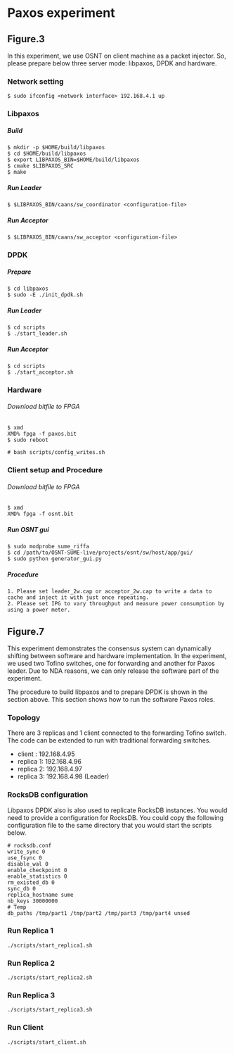# Paxos experiment

## Figure.3
In this experiment, we use OSNT on client machine as a packet injector.
So, please prepare below three server mode: libpaxos, DPDK and hardware.

### Network setting
```
$ sudo ifconfig <network interface> 192.168.4.1 up
```
### Libpaxos
##### Build
```
$ mkdir -p $HOME/build/libpaxos
$ cd $HOME/build/libpaxos
$ export LIBPAXOS_BIN=$HOME/build/libpaxos
$ cmake $LIBPAXOS_SRC
$ make
```
##### Run Leader
```
$ $LIBPAXOS_BIN/caans/sw_coordinator <configuration-file>
```
##### Run Acceptor
```
$ $LIBPAXOS_BIN/caans/sw_acceptor <configuration-file>
```

### DPDK
##### Prepare
```
$ cd libpaxos
$ sudo -E ./init_dpdk.sh
```

##### Run Leader
```
$ cd scripts
$ ./start_leader.sh
```
##### Run Acceptor
```
$ cd scripts
$ ./start_acceptor.sh
```

### Hardware
###### Download bitfile to FPGA
```
$ xmd
XMD% fpga -f paxos.bit
$ sudo reboot
```
```
# bash scripts/config_writes.sh
```

### Client setup and Procedure
###### Download bitfile to FPGA
```
$ xmd
XMD% fpga -f osnt.bit
```
##### Run OSNT gui
```
$ sudo modprobe sume_riffa
$ cd /path/to/OSNT-SUME-live/projects/osnt/sw/host/app/gui/
$ sudo python generator_gui.py
```

##### Procedure
```
1. Please set leader_2w.cap or acceptor_2w.cap to write a data to cache and inject it with just once repeating.
2. Please set IPG to vary throughput and measure power consumption by using a power meter.
```

## Figure.7

This experiment demonstrates the consensus system can dynamically shifting
between software and hardware implementation. In the experiment, we used two
Tofino switches, one for forwarding and another for Paxos leader. Due to NDA
reasons, we can only release the software part of the experiment.

The procedure to build libpaxos and to prepare DPDK is shown in the section above.
This section shows how to run the software Paxos roles.

### Topology

There are 3 replicas and 1 client connected to the forwarding Tofino switch. The
code can be extended to run with traditional forwarding switches.

* client   : 192.168.4.95
* replica 1: 192.168.4.96
* replica 2: 192.168.4.97
* replica 3: 192.168.4.98 (Leader)


### RocksDB configuration

Libpaxos DPDK also is also used to replicate RocksDB instances. You would need
to provide a configuration for RocksDB. You could copy the following configuration
file to the same directory that you would start the scripts below.

```
# rocksdb.conf
write_sync 0
use_fsync 0
disable_wal 0
enable_checkpoint 0
enable_statistics 0
rm_existed_db 0
sync_db 0
replica_hostname sume
nb_keys 30000000
# Temp
db_paths /tmp/part1 /tmp/part2 /tmp/part3 /tmp/part4 unsed
```

### Run Replica 1

```
./scripts/start_replica1.sh
```

### Run Replica 2

```
./scripts/start_replica2.sh

```


### Run Replica 3

```
./scripts/start_replica3.sh
```


### Run Client

```
./scripts/start_client.sh
```
